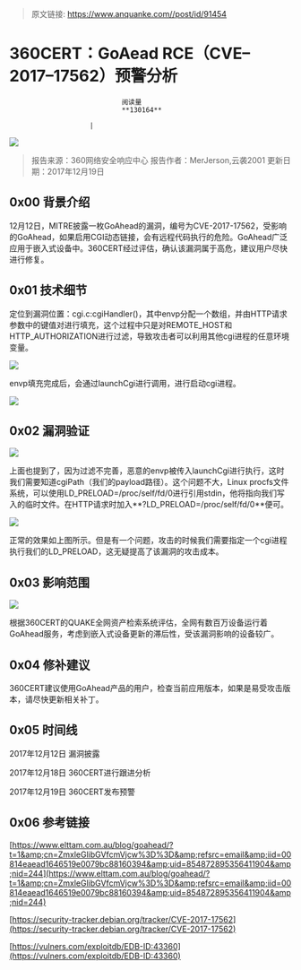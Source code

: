 > 原文链接: https://www.anquanke.com//post/id/91454 


# 360CERT：GoAead RCE（CVE–2017–17562）预警分析


                                阅读量   
                                **130164**
                            
                        |
                        
                                                                                    



[![](https://p4.ssl.qhimg.com/t012a97d114cb81644b.jpg)](https://p4.ssl.qhimg.com/t012a97d114cb81644b.jpg)

> 报告来源：360网络安全响应中心
报告作者：MerJerson,云袭2001
更新日期：2017年12月19日

## 0x00 背景介绍

12月12日，MITRE披露一枚GoAhead的漏洞，编号为CVE-2017-17562，受影响的GoAhead，如果启用CGI动态链接，会有远程代码执行的危险。GoAhead广泛应用于嵌入式设备中。360CERT经过评估，确认该漏洞属于高危，建议用户尽快进行修复。



## 0x01 技术细节

定位到漏洞位置：cgi.c:cgiHandler()，其中envp分配一个数组，并由HTTP请求参数中的键值对进行填充，这个过程中只是对REMOTE_HOST和HTTP_AUTHORIZATION进行过滤，导致攻击者可以利用其他cgi进程的任意环境变量。

[![](https://cert.360.cn/static/fileimg/CVE-2017-17562_2_1513684308.png)](https://cert.360.cn/static/fileimg/CVE-2017-17562_2_1513684308.png)

envp填充完成后，会通过launchCgi进行调用，进行启动cgi进程。

[![](https://cert.360.cn/static/fileimg/CVE-2017-17562_3_1513684315.png)](https://cert.360.cn/static/fileimg/CVE-2017-17562_3_1513684315.png)



## 0x02 漏洞验证

[![](https://cert.360.cn/static/fileimg/CVE-2017-17562_4_1513684323.png)](https://cert.360.cn/static/fileimg/CVE-2017-17562_4_1513684323.png)

上面也提到了，因为过滤不完善，恶意的envp被传入launchCgi进行执行，这时我们需要知道cgiPath（我们的payload路径）。这个问题不大，Linux procfs文件系统，可以使用LD_PRELOAD=/proc/self/fd/0进行引用stdin，他将指向我们写入的临时文件。在HTTP请求时加入**?LD_PRELOAD=/proc/self/fd/0**便可。

[![](https://cert.360.cn/static/fileimg/CVE-2017-17562_5_1513684332.jpg)](https://cert.360.cn/static/fileimg/CVE-2017-17562_5_1513684332.jpg)

正常的效果如上图所示。但是有一个问题，攻击的时候我们需要指定一个cgi进程执行我们的LD_PRELOAD，这无疑提高了该漏洞的攻击成本。



## 0x03 影响范围

[![](https://cert.360.cn/static/fileimg/CVE-2017-17562_6_1513684340.png)](https://cert.360.cn/static/fileimg/CVE-2017-17562_6_1513684340.png)

根据360CERT的QUAKE全网资产检索系统评估，全网有数百万设备运行着GoAhead服务，考虑到嵌入式设备更新的滞后性，受该漏洞影响的设备较广。



## 0x04 修补建议

360CERT建议使用GoAhead产品的用户，检查当前应用版本，如果是易受攻击版本，请尽快更新相关补丁。



## 0x05 时间线

2017年12月12日 漏洞披露

2017年12月18日 360CERT进行跟进分析

2017年12月19日 360CERT发布预警



## 0x06 参考链接

[https://www.elttam.com.au/blog/goahead/?t=1&amp;cn=ZmxleGlibGVfcmVjcw%3D%3D&amp;refsrc=email&amp;iid=00814eaead1646519e0079bc88160394&amp;uid=854872895356411904&amp;nid=244](https://www.elttam.com.au/blog/goahead/?t=1&amp;cn=ZmxleGlibGVfcmVjcw%3D%3D&amp;refsrc=email&amp;iid=00814eaead1646519e0079bc88160394&amp;uid=854872895356411904&amp;nid=244)

[https://security-tracker.debian.org/tracker/CVE-2017-17562](https://security-tracker.debian.org/tracker/CVE-2017-17562)

[https://vulners.com/exploitdb/EDB-ID:43360](https://vulners.com/exploitdb/EDB-ID:43360)
